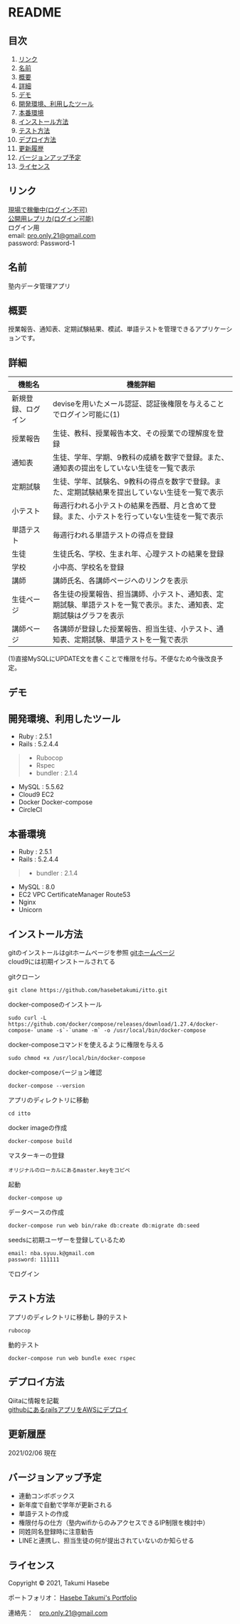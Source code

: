 # README

## 目次

1. [リンク](#link)
2. [名前](#name)
3. [概要](#overview)
4. [詳細](#description)
5. [デモ](#demo)
6. [開発環境、利用したツール](#development)
7. [本番環境](#production)
8. [インストール方法](#install)
9. [テスト方法](#test)
10. [デプロイ方法](#deploy)
11. [更新履歴](#update)
12. [バージョンアップ予定](#versionup)
13. [ライセンス](#license)

<a id="link"></a>
## リンク
[現場で稼働中(ログイン不可)](https://system.itto-takasaka.com/users/sign_in)<br>
[公開用レプリカ(ログイン可能)](https://portfolio.itto-takasaka.com/users/sign_in)<br>
ログイン用<br>
email: pro.only.21@gmail.com<br>
password: Password-1

<a id="name"></a>
## 名前

塾内データ管理アプリ

<a id="overview"></a>
## 概要

授業報告、通知表、定期試験結果、模試、単語テストを管理できるアプリケーションです。

<a id="description"></a>
## 詳細 

| 機能名 | 機能詳細 |
| ------------- | ------------- |
| 新規登録、ログイン  | deviseを用いたメール認証、認証後権限を与えることでログイン可能に(1)  |
| 授業報告  | 生徒、教科、授業報告本文、その授業での理解度を登録  |
| 通知表  | 生徒、学年、学期、9教科の成績を数字で登録。また、通知表の提出をしていない生徒を一覧で表示  |
| 定期試験  | 生徒、学年、試験名、9教科の得点を数字で登録。また、定期試験結果を提出していない生徒を一覧で表示  |
| 小テスト  | 毎週行われる小テストの結果を西暦、月と含めて登録。また、小テストを行っていない生徒を一覧で表示  |
| 単語テスト  | 毎週行われる単語テストの得点を登録  |
| 生徒  | 生徒氏名、学校、生まれ年、心理テストの結果を登録  |
| 学校  | 小中高、学校名を登録  |
| 講師  | 講師氏名、各講師ページへのリンクを表示  |
| 生徒ページ  | 各生徒の授業報告、担当講師、小テスト、通知表、定期試験、単語テストを一覧で表示。また、通知表、定期試験はグラフを表示  |
| 講師ページ  | 各講師が登録した授業報告、担当生徒、小テスト、通知表、定期試験、単語テストを一覧で表示  |

(1)直接MySQLにUPDATE文を書くことで権限を付与。不便なため今後改良予定。

<a id="demo"></a>
## デモ

<a id="development"></a>
## 開発環境、利用したツール

- Ruby : 2.5.1
- Rails : 5.2.4.4
> - Rubocop
> - Rspec
> - bundler : 2.1.4
- MySQL : 5.5.62
- Cloud9 EC2
- Docker Docker-compose
- CircleCI

<a id="production"></a>
## 本番環境

- Ruby : 2.5.1
- Rails : 5.2.4.4
> - bundler : 2.1.4
- MySQL : 8.0
- EC2 VPC CertificateManager Route53
- Nginx
- Unicorn

<a id="install"></a>
## インストール方法

gitのインストールはgitホームページを参照
[gitホームページ](https://git-scm.com/book/ja/v2/%E4%BD%BF%E3%81%84%E5%A7%8B%E3%82%81%E3%82%8B-Git%E3%81%AE%E3%82%A4%E3%83%B3%E3%82%B9%E3%83%88%E3%83%BC%E3%83%AB)
<br>cloud9には初期インストールされてる

gitクローン

```
git clone https://github.com/hasebetakumi/itto.git
```

docker-composeのインストール

```
sudo curl -L https://github.com/docker/compose/releases/download/1.27.4/docker-compose-`uname -s`-`uname -m` -o /usr/local/bin/docker-compose
```

docker-composeコマンドを使えるように権限を与える

```
sudo chmod +x /usr/local/bin/docker-compose
```

docker-composeバージョン確認

```
docker-compose --version
```

アプリのディレクトリに移動

```
cd itto
```

docker imageの作成

```
docker-compose build
```

マスターキーの登録

```
オリジナルのローカルにあるmaster.keyをコピペ
```

起動

```
docker-compose up
```

データベースの作成

```
docker-compose run web bin/rake db:create db:migrate db:seed
```

seedsに初期ユーザーを登録しているため

```
email: nba.syuu.k@gmail.com
password: 111111
```

でログイン

<a id="test"></a>
## テスト方法

アプリのディレクトリに移動し
静的テスト

```
rubocop
```

動的テスト

```
docker-compose run web bundle exec rspec
```

<a id="deploy"></a>
## デプロイ方法

Qiitaに情報を記載<br>
[githubにあるrailsアプリをAWSにデプロイ](https://qiita.com/hasebetakumi/items/72c62060458207e23a10)

<a id="update"></a>
## 更新履歴

2021/02/06 現在

<a id="versionup"></a>
## バージョンアップ予定

* 連動コンボボックス
* 新年度で自動で学年が更新される
* 単語テストの作成
* 権限付与の仕方（塾内wifiからのみアクセスできるIP制限を検討中）
* 同姓同名登録時に注意勧告
* LINEと連携し、担当生徒の何が提出されていないのか知らせる

<a id="license"></a>
## ライセンス

Copyright © 2021, Takumi Hasebe

ポートフォリオ：
[Hasebe Takumi's Portfolio](https://intro.itto-takasaka.com/)

連絡先：　pro.only.21@gmail.com